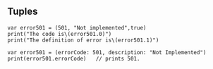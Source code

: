 ## Tuples

    var error501 = (501, "Not implemented",true)
    print("The code is\(error501.0)")
    print("The definition of error is\(error501.1)")
    
    var error501 = (errorCode: 501, description: "Not Implemented")
    print(error501.errorCode)   // prints 501.
